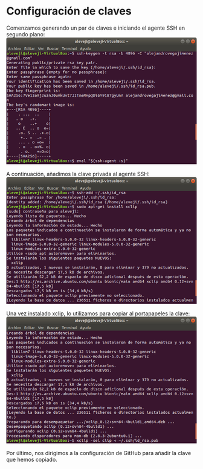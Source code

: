 # Configuración de claves
Comenzamos generando un par de claves e iniciando el agente SSH en segundo plano:
![Keys config img 1](https://github.com/aleveji/RecipeFinder/blob/master/docs/img/key_config/key_config1.png)

A continuación, añadimos la clave privada al agente SSH:
![Keys config img 2](https://github.com/aleveji/RecipeFinder/blob/master/docs/img/key_config/key_config2.png)

Una vez instalado xclip, lo utilizamos para copiar al portapapeles la clave:
![Keys config img 3](https://github.com/aleveji/RecipeFinder/blob/master/docs/img/key_config/key_config3.png)

Por último, nos dirigimos a la configuración de GitHub para añadir la clave que hemos copiado.
